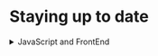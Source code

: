 # Staying up to date

<details>
<summary>JavaScript and FrontEnd</summary>

> This is an opiniated list of influencers and other people/companies who are really good at what they are doing. They all relate somehow to FrontEnd and/or JavaScript and most of them constantly share knowledge through blog posts and/or Twitter discussions. Feel free to contribute to this list.

- Dan Abramov([@dan_abramov](http://twitter.com/dan_abramov)) - I don't think that I really need to introduce Dan Abramov, but anyway. He is a main creator of [Redux](https://redux.js.org) and co-author of [create-react-app](https://github.com/facebook/create-react-app), part of team working on ReactJS and just a nice guy ;). He also has stunning courses on [egghead.io](https://egghead.io/instructors/dan-abramov). Recently he started a blog - [overreacted.io](https://overreacted.io/), definitely should add to bookmarks.
- Feross([@feross](https://twitter.com/feross)) - great person whom I started following right after watching his talk about linting, where he introduced [standardJS](https://standardjs.com/), and yeah, he is a creator of that tool. He is also creator of many other cool projects, he is more like tech entrepreneur, but he also has huge experience working on giant companies. By the way, he also has [great blog](https://feross.org/)(I've read much stuff after his talk).
- Ali Spittel([@ASpittel](https://twitter.com/ASpittel)) - Ali is a developer, teacher and a tech blogger and she has newsletters, where she shares some great articles across the web. She is also creator - take a look at [https://learncodefrom.us/](https://learncodefrom.us/)
- Michael Jackson([@mjackson](https://twitter.com/mjackson)) - not that one :). Co-Author of popular `react-router` and owner of [ReactTraining](https://reacttraining.com/). Great guy in tech world, especially he focuses(as I understood) on React. Being co-creator of react-router his guides are really well written. He also provides great trainings and workshops at ReactTraining. Also, he really cares about future of web. Just read this thread.

<blockquote class="twitter-tweet" data-lang="en"><p lang="en" dir="ltr">Web components are a complete waste of time and effort at this point. The champions of web components are too invested to admit it, but there are so many problems with the current spec. They haven&#39;t learned anything from the current state of the art of building UI for the web.</p>&mdash; MICHAEL JACKSON (@mjackson) <a href="https://twitter.com/mjackson/status/1050594839127973896?ref_src=twsrc%5Etfw">October 12, 2018</a></blockquote>


- Kyle Simpson([@getify](https://twitter.com/getify)) - when we talk about JavaScript it is unfair to not include Kyle Simpson, also known as GETIFY. My foundation of JavaScript strengthened after reading his [You Don't Know JS](https://github.com/getify/You-Dont-Know-JS) book series. I highly recommend to all new JS devs(not only beginners). You should go to his Twitter account, learn about him, and read the two books mentioned in his profile.
- Todd Motto([@toddmotto](https://twitter.com/toddmotto)) - if I liked Angular and worked with it much, probably Todd Motto would be a number one person whom I should know, and [his blog](https://toddmotto.com/) would be "go-to" resource for(almost) any Angular related question. He writes great stuff on in, also he is Google Developer Expert and creator [Ultimate Angular](https://ultimateangular.com/) course series.
- Chris Coyier([@chriscoyier](https://twitter.com/chriscoyier)) - co-founder of CodePen.io and CSS-tricks. He knows more CSS tricks than anyone else. He is also very active on his blog/website. Definitely should follow.
- Wes Bos([@wesbos](https://twitter.com/wesbos)) - Wes Bos, I call this man a "serial instructor", he has dozens of JavaScript related courses and ton of other useful materials. Just head to his website at [wesbos.com](https://wesbos.com/). By the way, recently he launched [AdvancedReact and GraphQL course](https://advancedreact.com/). This course already has many positive feedbacks. Maybe you should also take a look at it.
- Sarah Drasner([@sarah_edo](https://twitter.com/sarah_edo)) - is an award-winning speaker, Senior Developer Advocate at Microsoft and she writes really good stuff on [CSS-tricks](https://css-tricks.com/author/sdrasner/). Also, she is an author of a book about [SVG Animations](https://www.amazon.com/SVG-Animations-Implementations-Responsive-Animation/dp/1491939702). She has a very active Twitter account talking about mostly Engineering, so advicing to follow her. 
- RisingStack([@RisingStack](https://twitter.com/RisingStack)) - this company is really great. I did not investigate much what they are doing, but they are super useful for dev community, since they share really useful articles from real experience. You definitely have to take a look at [their tech blog](https://blog.risingstack.com/) and follow them to stay up to date.

</details>